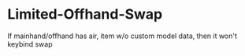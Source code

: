 # Limited-Offhand-Swap
If mainhand/offhand has air, item w/o custom model data, then it won't keybind swap

